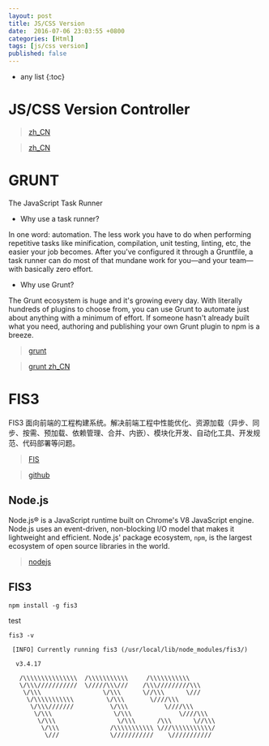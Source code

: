 ```yaml
---
layout: post
title: JS/CSS Version
date:  2016-07-06 23:03:55 +0800
categories: [Html]
tags: [js/css version]
published: false
---
```

* any list
{:toc}

# JS/CSS Version Controller

> [zh_CN](http://www.zhihu.com/question/27548038)

> [zh_CN](https://www.zhihu.com/question/20790576)


# GRUNT

The JavaScript Task Runner

- Why use a task runner?

In one word: automation. The less work you have to do when performing repetitive tasks like minification, compilation, unit testing, linting, etc, the easier your job becomes. 
After you've configured it through a Gruntfile, a task runner can do most of that mundane work for you—and your team—with basically zero effort.

- Why use Grunt?

The Grunt ecosystem is huge and it's growing every day. With literally hundreds of plugins to choose from, you can use Grunt to automate just about anything with a minimum of effort. 
If someone hasn't already built what you need, authoring and publishing your own Grunt plugin to npm is a breeze.

> [grunt](http://gruntjs.com/)

> [grunt zh_CN](http://www.gruntjs.net/)

# FIS3

FIS3 面向前端的工程构建系统。解决前端工程中性能优化、资源加载（异步、同步、按需、预加载、依赖管理、合并、内嵌）、模块化开发、自动化工具、开发规范、代码部署等问题。

> [FIS](http://fis.baidu.com/)

> [github](https://github.com/fex-team/fis3)


## Node.js

Node.js® is a JavaScript runtime built on Chrome's V8 JavaScript engine. Node.js uses an event-driven, non-blocking I/O model
that makes it lightweight and efficient. Node.js' package ecosystem, ```npm```, is the largest ecosystem of open source libraries in the world.

> [nodejs](https://nodejs.org/en/)

## FIS3

```
npm install -g fis3
```

test

```
fis3 -v
```

```
 [INFO] Currently running fis3 (/usr/local/lib/node_modules/fis3/)

  v3.4.17

   /\\\\\\\\\\\\\\\  /\\\\\\\\\\\     /\\\\\\\\\\\
   \/\\\///////////  \/////\\\///    /\\\/////////\\\
    \/\\\                 \/\\\      \//\\\      \///
     \/\\\\\\\\\\\         \/\\\       \////\\\
      \/\\\///////          \/\\\          \////\\\
       \/\\\                 \/\\\             \////\\\
        \/\\\                 \/\\\      /\\\      \//\\\
         \/\\\              /\\\\\\\\\\\ \///\\\\\\\\\\\/
          \///              \///////////    \///////////
```



